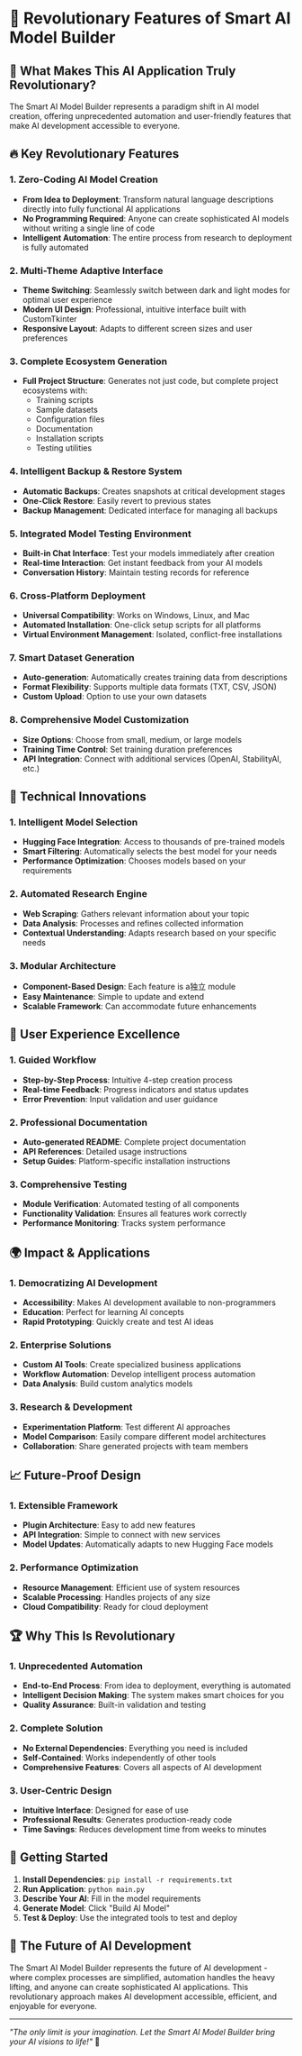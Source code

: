 # 🚀 Revolutionary Features of Smart AI Model Builder

## 🌟 What Makes This AI Application Truly Revolutionary?

The Smart AI Model Builder represents a paradigm shift in AI model creation, offering unprecedented automation and user-friendly features that make AI development accessible to everyone.

## 🔥 Key Revolutionary Features

### 1. **Zero-Coding AI Model Creation**
- **From Idea to Deployment**: Transform natural language descriptions directly into fully functional AI applications
- **No Programming Required**: Anyone can create sophisticated AI models without writing a single line of code
- **Intelligent Automation**: The entire process from research to deployment is fully automated

### 2. **Multi-Theme Adaptive Interface**
- **Theme Switching**: Seamlessly switch between dark and light modes for optimal user experience
- **Modern UI Design**: Professional, intuitive interface built with CustomTkinter
- **Responsive Layout**: Adapts to different screen sizes and user preferences

### 3. **Complete Ecosystem Generation**
- **Full Project Structure**: Generates not just code, but complete project ecosystems with:
  - Training scripts
  - Sample datasets
  - Configuration files
  - Documentation
  - Installation scripts
  - Testing utilities

### 4. **Intelligent Backup & Restore System**
- **Automatic Backups**: Creates snapshots at critical development stages
- **One-Click Restore**: Easily revert to previous states
- **Backup Management**: Dedicated interface for managing all backups

### 5. **Integrated Model Testing Environment**
- **Built-in Chat Interface**: Test your models immediately after creation
- **Real-time Interaction**: Get instant feedback from your AI models
- **Conversation History**: Maintain testing records for reference

### 6. **Cross-Platform Deployment**
- **Universal Compatibility**: Works on Windows, Linux, and Mac
- **Automated Installation**: One-click setup scripts for all platforms
- **Virtual Environment Management**: Isolated, conflict-free installations

### 7. **Smart Dataset Generation**
- **Auto-generation**: Automatically creates training data from descriptions
- **Format Flexibility**: Supports multiple data formats (TXT, CSV, JSON)
- **Custom Upload**: Option to use your own datasets

### 8. **Comprehensive Model Customization**
- **Size Options**: Choose from small, medium, or large models
- **Training Time Control**: Set training duration preferences
- **API Integration**: Connect with additional services (OpenAI, StabilityAI, etc.)

## 🧠 Technical Innovations

### 1. **Intelligent Model Selection**
- **Hugging Face Integration**: Access to thousands of pre-trained models
- **Smart Filtering**: Automatically selects the best model for your needs
- **Performance Optimization**: Chooses models based on your requirements

### 2. **Automated Research Engine**
- **Web Scraping**: Gathers relevant information about your topic
- **Data Analysis**: Processes and refines collected information
- **Contextual Understanding**: Adapts research based on your specific needs

### 3. **Modular Architecture**
- **Component-Based Design**: Each feature is a独立 module
- **Easy Maintenance**: Simple to update and extend
- **Scalable Framework**: Can accommodate future enhancements

## 🎯 User Experience Excellence

### 1. **Guided Workflow**
- **Step-by-Step Process**: Intuitive 4-step creation process
- **Real-time Feedback**: Progress indicators and status updates
- **Error Prevention**: Input validation and user guidance

### 2. **Professional Documentation**
- **Auto-generated README**: Complete project documentation
- **API References**: Detailed usage instructions
- **Setup Guides**: Platform-specific installation instructions

### 3. **Comprehensive Testing**
- **Module Verification**: Automated testing of all components
- **Functionality Validation**: Ensures all features work correctly
- **Performance Monitoring**: Tracks system performance

## 🌍 Impact & Applications

### 1. **Democratizing AI Development**
- **Accessibility**: Makes AI development available to non-programmers
- **Education**: Perfect for learning AI concepts
- **Rapid Prototyping**: Quickly create and test AI ideas

### 2. **Enterprise Solutions**
- **Custom AI Tools**: Create specialized business applications
- **Workflow Automation**: Develop intelligent process automation
- **Data Analysis**: Build custom analytics models

### 3. **Research & Development**
- **Experimentation Platform**: Test different AI approaches
- **Model Comparison**: Easily compare different model architectures
- **Collaboration**: Share generated projects with team members

## 📈 Future-Proof Design

### 1. **Extensible Framework**
- **Plugin Architecture**: Easy to add new features
- **API Integration**: Simple to connect with new services
- **Model Updates**: Automatically adapts to new Hugging Face models

### 2. **Performance Optimization**
- **Resource Management**: Efficient use of system resources
- **Scalable Processing**: Handles projects of any size
- **Cloud Compatibility**: Ready for cloud deployment

## 🏆 Why This Is Revolutionary

### 1. **Unprecedented Automation**
- **End-to-End Process**: From idea to deployment, everything is automated
- **Intelligent Decision Making**: The system makes smart choices for you
- **Quality Assurance**: Built-in validation and testing

### 2. **Complete Solution**
- **No External Dependencies**: Everything you need is included
- **Self-Contained**: Works independently of other tools
- **Comprehensive Features**: Covers all aspects of AI development

### 3. **User-Centric Design**
- **Intuitive Interface**: Designed for ease of use
- **Professional Results**: Generates production-ready code
- **Time Savings**: Reduces development time from weeks to minutes

## 🚀 Getting Started

1. **Install Dependencies**: `pip install -r requirements.txt`
2. **Run Application**: `python main.py`
3. **Describe Your AI**: Fill in the model requirements
4. **Generate Model**: Click "Build AI Model"
5. **Test & Deploy**: Use the integrated tools to test and deploy

## 🎉 The Future of AI Development

The Smart AI Model Builder represents the future of AI development - where complex processes are simplified, automation handles the heavy lifting, and anyone can create sophisticated AI applications. This revolutionary approach makes AI development accessible, efficient, and enjoyable for everyone.

---

*"The only limit is your imagination. Let the Smart AI Model Builder bring your AI visions to life!"* 🚀